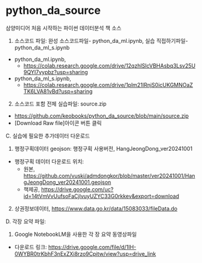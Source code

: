 # python_da_source

삼양미디어 처음 시작하는 파이썬 데이터분석 책 소스

1. 소스코드 파일: 완성 소스코드파일- python_da_ml.ipynb, 실습 직접하기파일- python_da_ml_s.ipynb
- python_da_ml.ipynb,
  - https://colab.research.google.com/drive/12qzhlSlcVBHAsbq3Lsv25U9QYI7vypbz?usp=sharing
- python_da_ml_s.ipynb,
  - https://colab.research.google.com/drive/1plm21lRnjS0icUKGMNOaZTK6LVA81vBd?usp=sharing

2. 소스코드 포함 전체 실습파일: source.zip
- https://github.com/keobooks/python_da_source/blob/main/source.zip
- [Download Raw file]아이콘 버튼 클릭

C. 실습에 필요한 추가데이터 다운로드
1. 행정구획데이터 geojson:  행정구획 사용버전, HangJeongDong_ver20241001
- 행정구획 데이터 다운로드 위치: 
  - 원본, https://github.com/vuski/admdongkor/blob/master/ver20241001/HangJeongDong_ver20241001.geojson
  - 책제공, https://drive.google.com/uc?id=14tVmVvUufsoFaCjlvuyUZYC33G0rkkev&export=download

2. 상권정보데이터, https://www.data.go.kr/data/15083033/fileData.do

D. 각장 요약 파일: 
1. Google NotebookLM을 사용한 각 장 요약 동영상파일
- 다운로드 링크: https://drive.google.com/file/d/1IH-0WYBR0trKbhF3nExZXi8rzo9Cpitw/view?usp=drive_link
